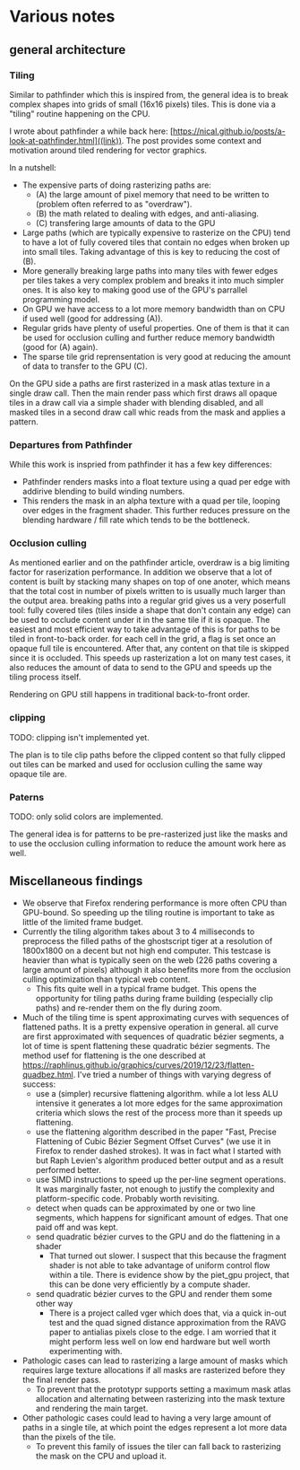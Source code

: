 # Various notes

## general architecture

### Tiling

Similar to pathfinder which this is inspired from, the general idea is to break complex shapes into grids of small (16x16 pixels) tiles.
This is done via a "tiling" routine happening on the CPU.

I wrote about pathfinder a while back here: [https://nical.github.io/posts/a-look-at-pathfinder.html]((link)).
The post provides some context and motivation around tiled rendering for vector graphics.

In a nutshell:
 - The expensive parts of doing rasterizing paths are:
   - (A) the large amount of pixel memory that need to be written to (problem often referred to as "overdraw").
   - (B) the math related to dealing with edges, and anti-aliasing.
   - (C) transfering large amounts of data to the GPU
 - Large paths (which are typically expensive to rasterize on the CPU) tend to have a lot of fully covered tiles that contain no edges when broken up into small tiles. Taking advantage of this is key to reducing the cost of (B).
 - More generally breaking large paths into many tiles with fewer edges per tiles takes a very complex problem and breaks it into much simpler ones. It is also key to making good use of the GPU's parrallel programming model.
 - On GPU we have access to a lot more memory bandwidth than on CPU if used well (good for addressing (A)).
 - Regular grids have plenty of useful properties. One of them is that it can be used for occlusion culling and further reduce memory bandwidth (good for (A) again).
 - The sparse tile grid reprensentation is very good at reducing the amount of data to transfer to the GPU (C).

On the GPU side a paths are first rasterized in a mask atlas texture in a single draw call. Then the main render pass which first draws all opaque tiles in a draw call via a simple shader with blending disabled, and all masked tiles in a second draw call whic reads from the mask and applies a pattern.

### Departures from Pathfinder

While this work is inspried from pathfinder it has a few key differences:

- Pathfinder renders masks into a float texture  using a quad per edge with addirive blending to build winding numbers.
- This renders the mask in an alpha texture with a quad per tile, looping over edges in the fragment shader. This further reduces pressure on the blending hardware / fill rate which tends to be the bottleneck.

### Occlusion culling

As mentioned earlier and on the pathfinder article, overdraw is a big limiting factor for raserization performance. In addition we observe that a lot of content is built by stacking many shapes on top of one anoter, which means that the total cost in number of pixels written to is usually much larger than the output area.
breaking paths into a regular grid gives us a very poserfull tool: fully covered tiles (tiles inside a shape that don't contain any edge) can be used to occlude content under it in the same tile if it is opaque.
The easiest and most efficient way to take advantage of this is for paths to be tiled in front-to-back order. for each cell in the grid, a flag is set once an opaque full tile is encountered. After that, any content on that tile is skipped since it is occluded.
This speeds up rasterization a lot on many test cases, it also reduces the amount of data to send to the GPU and speeds up the tiling process itself.

Rendering on GPU still happens in traditional back-to-front order.

### clipping

TODO: clipping isn't implemented yet.

The plan is to tile clip paths before the clipped content so that fully clipped out tiles can be marked and used for occlusion culling the same way opaque tile are.

### Paterns

TODO: only solid colors are implemented.

The general idea is for patterns to be pre-rasterized just like the masks and to use the occlusion culling information to reduce the amount work here as well.

## Miscellaneous findings

- We observe that Firefox rendering performance is more often CPU than GPU-bound. So speeding up the tiling routine is important to take as little of the limited frame budget.
- Currently the tiling algorithm takes about 3 to 4 milliseconds to preprocess the filled paths of the ghostscript tiger at a resolution of 1800x1800 on a decent but not high end computer. This testcase is heavier than what is typically seen on the web (226 paths covering a large amount of pixels) although it also benefits more from the occlusion culling optimization than typical web content.
    - This fits quite well in a typical frame budget. This opens the opportunity for tiling paths during frame building (especially clip paths) and re-render them on the fly during zoom.
- Much of the tiling time is spent approximating curves with sequences of flattened paths. It is a pretty expensive operation in general. all curve are first approximated with sequences of quadratic bézier segments, a lot of time is spent flattening these quadratic bézier segments. The method usef for flattening is the one described at https://raphlinus.github.io/graphics/curves/2019/12/23/flatten-quadbez.html. I've tried a number of things with varying degress of success:
    - use a (simpler) recursive flattening algorithm. while a lot less ALU intensive it generates a lot more edges for the same approximation criteria which slows the rest of the process more than it speeds up flattening.
    - use the flattening algorithm described in the paper "Fast, Precise Flattening of Cubic Bézier Segment Offset Curves" (we use it in Firefox to render dashed strokes). It was in fact what I started with but Raph Levien's algorithm produced better output and as a result performed better.
    - use SIMD instructions to speed up the per-line segment operations. It was marginally faster, not enough to justify the complexity and platform-specific code. Probably worth revisiting.
    - detect when quads can be approximated by one or two line segments, which happens for significant amount of edges. That one paid off and was kept.
    - send quadratic bézier curves to the GPU and do the flattening in a shader
        - That turned out slower. I suspect that this because the fragment shader is not able to take advantage of uniform control flow within a tile. There is evidence show by the piet_gpu project, that this can be done very efficiently by a compute shader.
    - send quadratic bézier curves to the GPU and render them some other way
        - There is a project called vger which does that, via a quick in-out test and the quad signed distance approximation from the RAVG paper to antialias pixels close to the edge. I am worried that it might perform less well on low end hardware but well worth experimenting with.
- Pathologic cases can lead to rasterizing a large amount of masks which requires large texture allocations if all masks are rasterized before they the final render pass.
    - To prevent that the prototypr supports setting a maximum mask atlas allocation and alternating between rasterizing into the mask texture and rendering the main target.
- Other pathologic cases could lead to having a very large amount of paths in a single tile, at which point the edges represent a lot more data than the pixels of the tile.
    - To prevent this family of issues the tiler can fall back to rasterizing the mask on the CPU and upload it.


